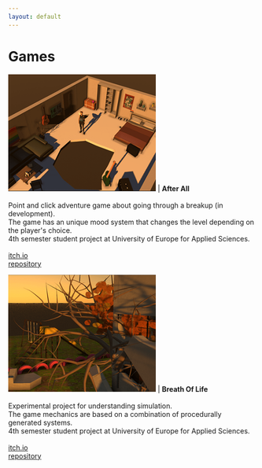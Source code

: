 ```yaml
---
layout: default
---
```

# Games


<img src="assets\images\GameCovers\AfterAll.png" alt="AfterAll" width="300"/> | **After All**<br/><br/>Point and click adventure game about going through a breakup (in development).<br/>The game has an unique mood system that changes the level depending on the player's choice.<br/>4th semester student project at University of Europe for Applied Sciences.<br/><br/>[itch.io](https://firewalkwithme.itch.io/after-all)<br/>[repository](https://github.com/maria-shchurova/after_all)


<img src="assets\images\GameCovers\BreathOfLife.png" alt="BreathOfLife" width="300"/> | **Breath Of Life**<br/><br/>Experimental project for understanding simulation.<br/>The game mechanics are based on a combination of procedurally generated systems.<br/>4th semester student project at University of Europe for Applied Sciences.<br/><br/>[itch.io](https://firewalkwithme.itch.io/breath-of-life)<br/>[repository](https://github.com/maria-shchurova/breath_of_life)